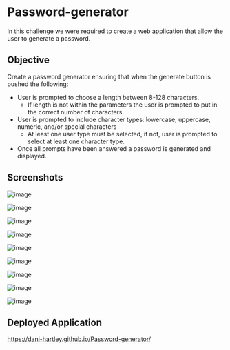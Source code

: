 # Password-generator

In this challenge we were required to create a web application that allow the user to generate a password. 

## Objective

Create a password generator ensuring that when the generate button is pushed the following:
* User is prompted to choose a length between 8-128 characters.
    * If length is not within the parameters the user is prompted to put in the correct number of characters.
* User is prompted to include character types: lowercase, uppercase, numeric, and/or special characters
    * At least one user type must be selected, if not, user is prompted to select at least one character type. 
* Once all prompts have been answered a password is generated and displayed. 

## Screenshots

![image](https://user-images.githubusercontent.com/79660405/114290077-82541680-9a42-11eb-97d5-117141d3e2ea.png)

![image](https://user-images.githubusercontent.com/79660405/114290091-98fa6d80-9a42-11eb-86ce-5bebf8724326.png)

![image](https://user-images.githubusercontent.com/79660405/114290109-b3344b80-9a42-11eb-9ce3-1ab555ff94cb.png)

![image](https://user-images.githubusercontent.com/79660405/114290120-cb0bcf80-9a42-11eb-8f9d-c316f2b7a12f.png)

![image](https://user-images.githubusercontent.com/79660405/114290135-e1b22680-9a42-11eb-840a-aaead30e6362.png)

![image](https://user-images.githubusercontent.com/79660405/114290142-fa224100-9a42-11eb-9469-59aec32e3885.png)

![image](https://user-images.githubusercontent.com/79660405/114290156-11f9c500-9a43-11eb-8c5d-2d34c6921d1e.png)

![image](https://user-images.githubusercontent.com/79660405/114290171-2b9b0c80-9a43-11eb-9757-755707290cf7.png)

![image](https://user-images.githubusercontent.com/79660405/114290190-4cfbf880-9a43-11eb-8ddd-7feac90d50ae.png)


## Deployed Application

https://dani-hartley.github.io/Password-generator/